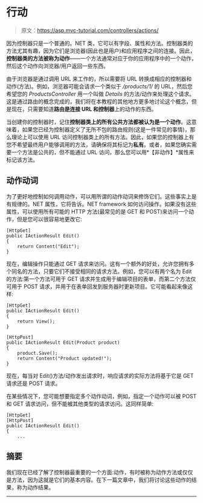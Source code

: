 # 行动

> 原文：<https://asp.mvc-tutorial.com/controllers/actions/>

因为控制器只是一个普通的。NET 类，它可以有字段、属性和方法。控制器类的方法尤其有趣，因为它们是浏览器(因此也是用户)和应用程序之间的连接。因此，**控制器类的方法被称为动作**——一个方法通常对应于你的应用程序中的一个动作，然后这个动作向浏览器/用户返回一些东西。

由于浏览器是通过调用 URL 来工作的，所以需要将 URL 转换成相应的控制器和动作(方法)。例如，浏览器可能会请求一个类似于 */products/1/* 的 URL，然后您希望您的 *ProductsController* 用一个叫做 *Details* 的方法/动作来处理这个请求。这是通过路由的概念完成的，我们将在本教程的其他地方更多地讨论这个概念，但是现在，只需要知道**路由是连接 URL 和控制器**上的动作的东西。

当创建你的控制器时，记住**控制器类上的所有公共方法都被认为是一个动作**。这意味着，如果您已经为控制器定义了无所不包的路由规则(这是一件常见的事情)，那么理论上可以使用 URL 访问控制器类上的所有方法。因此，如果您的控制器上有您不希望最终用户能够调用的方法，请确保将其标记为**私有**。或者，如果您确实需要一个方法是公共的，但不能通过 URL 访问，那么您可以用*【非动作】*属性来标记该方法。

## 动作动词

为了更好地控制如何调用动作，可以用所谓的动作动词来修饰它们。这些事实上是有规律的。NET 属性，它将告诉。NET framework 如何访问操作。如果没有这些属性，可以使用所有可能的 HTTP 方法(最常见的是 GET 和 POST)来访问一个动作，但是您可以很容易地更改它:

```
[HttpGet]
public IActionResult Edit()
{
    return Content("Edit");
}
```

<input type="hidden" name="IL_IN_ARTICLE">

现在，编辑操作只能通过 GET 请求来访问。这有一个额外的好处，允许您拥有多个同名的方法，只要它们不接受相同的请求方法。例如，您可以有两个名为 Edit 的方法:第一个方法可用于 GET 请求并生成用于编辑项目的表单，而第二个方法仅可用于 POST 请求，并用于在表单回发到服务器时更新项目。它可能看起来像这样:

```
[HttpGet]
public IActionResult Edit()
{
    return View();
}

[HttpPost]
public IActionResult Edit(Product product)
{
    product.Save();
    return Content("Product updated!");
}
```

现在，每当对 Edit()方法/动作发出请求时，响应请求的实际方法将基于它是 GET 请求还是 POST 请求。

在某些情况下，您可能想要指定多个动作动词，例如，指定一个动作可以被 POST 和 GET 请求访问，但不能被其他类型的请求访问。这同样简单:

```
[HttpGet]
[HttpPost]          
public IActionResult Edit()
{
    ...
```

## 摘要

我们现在已经了解了控制器最重要的一个方面:动作，有时被称为动作方法或仅仅是方法，因为这就是它们的基本内容。在下一篇文章中，我们将讨论这些动作的结果，称为动作结果。

* * *